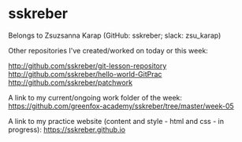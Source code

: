 # sskreber
Belongs to Zsuzsanna Karap (GitHub: sskreber; slack: zsu_karap)

Other repositories I've created/worked on today or this week:

http://github.com/sskreber/git-lesson-repository 
http://github.com/sskreber/hello-world-GitPrac
http://github.com/sskreber/patchwork

A link to my current/ongoing work folder of the week: 
https://github.com/greenfox-academy/sskreber/tree/master/week-05

A link to my practice website (content and style - html and css - in 
progress):
https://sskreber.github.io

